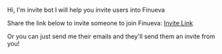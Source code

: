 Hi, I'm invite bot I will help you invite users into Finueva

Share the link below to invite someone to join Finueva:
[Invite Link]({{link}})

Or you can just send me their emails and they'll send them an invite from you!
